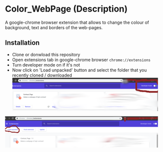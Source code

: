 # Color_WebPage (Description)
A google-chrome browser extension that allows to change the colour of background, text and borders of the web-pages.

## Installation
  - Clone or donwload this repository
  - Open extensions tab in google-chrome browser `chrome://extensions`
  - Turn developer mode on if it's not
  - Now click on 'Load unpacked' button and select the folder that you recently cloned / downloaded
![Enable developer mode](dev_mode.png "Enable developer mode")





![Load extension](load.png "Load extension")
